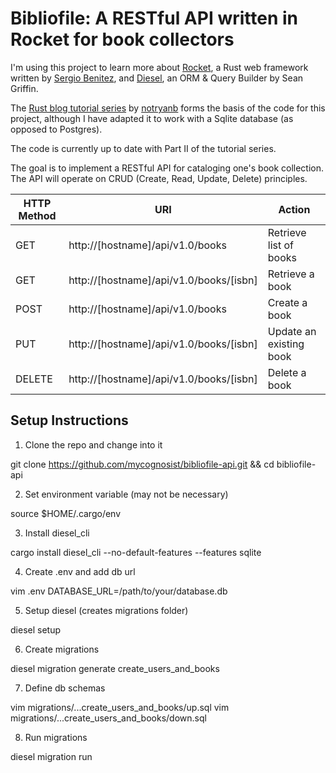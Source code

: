 # Bibliofile: A RESTful API written in Rocket for book collectors

I'm using this project to learn more about [Rocket](https://rocket.rs), a Rust web framework written by [Sergio Benitez](https://sergio.bz/), and [Diesel](https://diesel.rs), an ORM & Query Builder by Sean Griffin.

The [Rust blog tutorial series](https://notryanb.github.io/rust-blog-series-2.html) by [notryanb](https://github.com/notryanb) forms the basis of the code for this project, although I have adapted it to work with a Sqlite database (as opposed to Postgres).

The code is currently up to date with Part II of the tutorial series.

The goal is to implement a RESTful API for cataloging one's book collection. The API will operate on CRUD (Create, Read, Update, Delete) principles.

| HTTP Method | URI                                     | Action                  |
|-------------|-----------------------------------------|-------------------------|
| GET         | http://[hostname]/api/v1.0/books        | Retrieve list of books  |
| GET         | http://[hostname]/api/v1.0/books/[isbn] | Retrieve a book         |
| POST        | http://[hostname]/api/v1.0/books        | Create a book           |
| PUT         | http://[hostname]/api/v1.0/books/[isbn] | Update an existing book |
| DELETE      | http://[hostname]/api/v1.0/books/[isbn] | Delete a book           |

## Setup Instructions

1. Clone the repo and change into it

git clone https://github.com/mycognosist/bibliofile-api.git && cd bibliofile-api

2. Set environment variable (may not be necessary)

source $HOME/.cargo/env

3. Install diesel_cli

cargo install diesel_cli --no-default-features --features sqlite

4. Create .env and add db url

vim .env
DATABASE_URL=/path/to/your/database.db

5. Setup diesel (creates migrations folder)

diesel setup

6. Create migrations

diesel migration generate create_users_and_books

7. Define db schemas

vim migrations/...create_users_and_books/up.sql
vim migrations/...create_users_and_books/down.sql

8. Run migrations

diesel migration run
